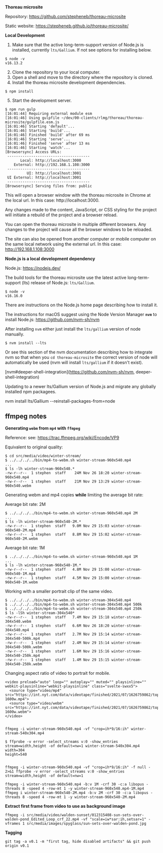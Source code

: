 **Thoreau microsite**

Repository: https://github.com/stepheneb/thoreau-microsite

Static website: https://stepheneb.github.io/thoreau-microsite/

**Local Development**

1. Make sure that the active long-term-support version of Node.js is installed, currently `lts/Gallium`. If not see options for installing below.
```
$ node -v
v16.13.2
```
2. Clone the repository to your local computer.
3. Open a shell and move to the directory where the repository is cloned.
4. Install the thoreau microsite development dependencies.
```
$ npm install
```
5. Start the development server.
```
$ npm run gulp
[16:01:44] Requiring external module esm
[16:01:46] Using gulpfile ~/dev/00-clients/rlmg/thoreau/thoreau-microsite/gulpfile.esm.js
[16:01:46] Starting 'default'...
[16:01:46] Starting 'build'...
[16:01:46] Finished 'build' after 69 ms
[16:01:46] Starting 'serve'...
[16:01:46] Finished 'serve' after 13 ms
[16:01:46] Starting 'watch'...
[Browsersync] Access URLs:
 --------------------------------------
       Local: http://localhost:3000
    External: http://192.168.1.108:3000
 --------------------------------------
          UI: http://localhost:3001
 UI External: http://localhost:3001
 --------------------------------------
[Browsersync] Serving files from: public
```

This will open a browser window with the thoreau microsite in Chrome at the local url. In this case: http://localhost:3000.

Any changes made to the content, JavaScript, or CSS styling for the project will initiate a rebuild of the project and a browser reload.

You can open the thoreau microsite in multiple different browsers. Any changes to the project will cause all the browser windows to be reloaded.

The site can also be opened from another computer or mobile computer on the same local network using the external url. In this case: http://192.168.1.108:3000


**Node.js is a local development dependency**

Node.js: https://nodejs.dev/

The build tools for the thoreau microsite use the latest active long-term-support (lts) release of Node.js: `lts/Gallium`.

```
$ node -v
v16.16.0
```

There are instructions on the Node.js home page describing how to install it.

The instructions for macOS suggest using the Node Version Manager **`nvm`** to install Node.js: https://github.com/nvm-sh/nvm

After installing `nvm` either just install the `lts/gallium` version of node manually.
```
$ nvm install --lts
```

Or see this section of the nvm documentation describing how to integrate nvm so that when you `cd thoreau-microsite` the correct version of node will automatically be used (nvm will install `lts/gallium` if it doesn't exist).

[nvm#deeper-shell-integration](https://github.com/nvm-sh/nvm, deeper-shell-integration)

Updating to a newer lts/Gallium version of Node.js and migrate any globally installed npm packagees.

nvm install lts/Gallium --reinstall-packages-from=node


## ffmpeg notes


**Generating `webm` from `mp4` with `ffmpeg`**

Reference: see: https://trac.ffmpeg.org/wiki/Encode/VP9

Equivalent to original quality:
```
$ cd src/media/video/winter-stream/
$ ../../../../bin/mp4-to-webm.sh winter-stream-960x540.mp4
...
$ ls -lh winter-stream-960x540.*
-rw-r--r--  1 stephen  staff    24M Nov 26 18:20 winter-stream-960x540.mp4
-rw-r--r--  1 stephen  staff    21M Nov 29 13:29 winter-stream-960x540.webm
```

Generating webm and mp4 copies **while** limiting the average bit rate:

Average bit rate: 2M
```
$ ../../../../bin/mp4-to-webm.sh winter-stream-960x540.mp4 2M
...
$ ls -lh winter-stream-960x540-2M.*
-rw-r--r--  1 stephen  staff   9.0M Nov 29 15:03 winter-stream-960x540-2M.mp4
-rw-r--r--  1 stephen  staff   8.8M Nov 29 15:02 winter-stream-960x540-2M.webm
```

Average bit rate: 1M
```
$ ../../../../bin/mp4-to-webm.sh winter-stream-960x540.mp4 1M
...
$ ls -lh winter-stream-960x540-1M.*
-rw-r--r--  1 stephen  staff   4.8M Nov 29 15:00 winter-stream-960x540-1M.mp4
-rw-r--r--  1 stephen  staff   4.5M Nov 29 15:00 winter-stream-960x540-1M.webm
```
Working with a smaller portrait clip of the same video.

```
$ ../../../../bin/mp4-to-webm.sh winter-stream-304x540.mp4
$ ../../../../bin/mp4-to-webm.sh winter-stream-304x540.mp4 500k
$ ../../../../bin/mp4-to-webm.sh winter-stream-304x540.mp4 250k
$ ls -lSh winter-stream-304x540*
-rw-r--r--  1 stephen  staff   7.4M Nov 29 15:18 winter-stream-304x540.webm
-rw-r--r--  1 stephen  staff   6.6M Nov 26 18:20 winter-stream-304x540.mp4
-rw-r--r--  1 stephen  staff   2.7M Nov 29 15:14 winter-stream-304x540-500k.mp4
-rw-r--r--  1 stephen  staff   2.4M Nov 29 15:14 winter-stream-304x540-500k.webm
-rw-r--r--  1 stephen  staff   1.6M Nov 29 15:16 winter-stream-304x540-250k.mp4
-rw-r--r--  1 stephen  staff   1.4M Nov 29 15:15 winter-stream-304x540-250k.webm
```

Changing aspect ratio of video to portrait for mobile.

```
<video preload="auto" loop="" autoplay="" muted="" playsinline="" webkit-playsinline="webkit-playsinline" class="svelte-swxx5">
  <source type="video/mp4" src="https://int.nyt.com/data/videotape/finished/2021/07/1626759862/top8_final_1600_v3-1600w.mp4">
  <source type="video/webm" src="https://int.nyt.com/data/videotape/finished/2021/07/1626759862/top8_final_1600_v3-1600w.webm">
</video>


ffmpeg -i winter-stream-960x540.mp4 -vf "crop=ih*9/16:ih" winter-stream-540x304.mp4

$ ffprobe -v error -select_streams v:0 -show_entries stream=width,height -of default=nw=1 winter-stream-540x304.mp4
width=304
height=540


ffmpeg -i winter-stream-960x540.mp4 -vf "crop=ih*9/16:ih" -f null - 2>&1 ffprobe -v error -select_streams v:0 -show_entries stream=width,height -of default=nw=1

ffmpeg -i winter-stream-960x540.mp4 -b:v 1M -crf 30 -c:a libopus -threads 8 -speed 4 -row-mt 1 -y winter-stream-960x540.mp4-1M.mp4
ffmpeg i winter-stream-960x540-2M.mp4 -b:v 2M -crf 30 -c:a libopus -threads 8 -speed 4 -row-mt 1 -y winter-stream-960x540-2M.mp4
```

**Extract first frame from video to use as background image**

```
ffmpeg -i src/media/video/walden-sunset/012315408-sun-sets-over-walden-pond_Edited_Loop_crf_22.mp4 -vf "scale=iw*sar:ih,setsar=1" -vframes 1 src/media/images/spyglass/sun-sets-over-walden-pond.jpg
```

**Tagging**

```
git tag -a v0.1 -m "first tag, hide disabled artifacts" && git push origin v0.1
```
